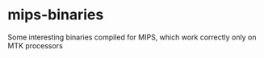 # mips-binaries

Some interesting binaries compiled for MIPS, which work correctly only on MTK processors
